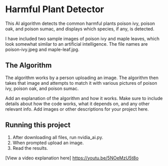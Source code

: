 # Harmful Plant Detector

This AI algorithm detects the common harmful plants poison ivy, poison oak, and poison sumac, and displays which species, if any, is detected.

I have included two sample images of poison ivy and maple leaves, which look somewhat similar to an artificial intelligence. The file names are poison-ivy.jpeg and maple-leaf.jpg.

## The Algorithm

The algorithm works by a person uploading an image. The algorithm then takes that image and attempts to match it with various pictures of poison ivy, poison oak, and poison sumac. 

Add an explanation of the algorithm and how it works. Make sure to include details about how the code works, what it depends on, and any other relevant info. Add images or other descriptions for your project here. 

## Running this project

1. After downloading all files, run nvidia_ai.py.
2. When prompted upload an image.
3. Read the results.

[View a video explanation here] https://youtu.be/5NOeMzU5t8o

